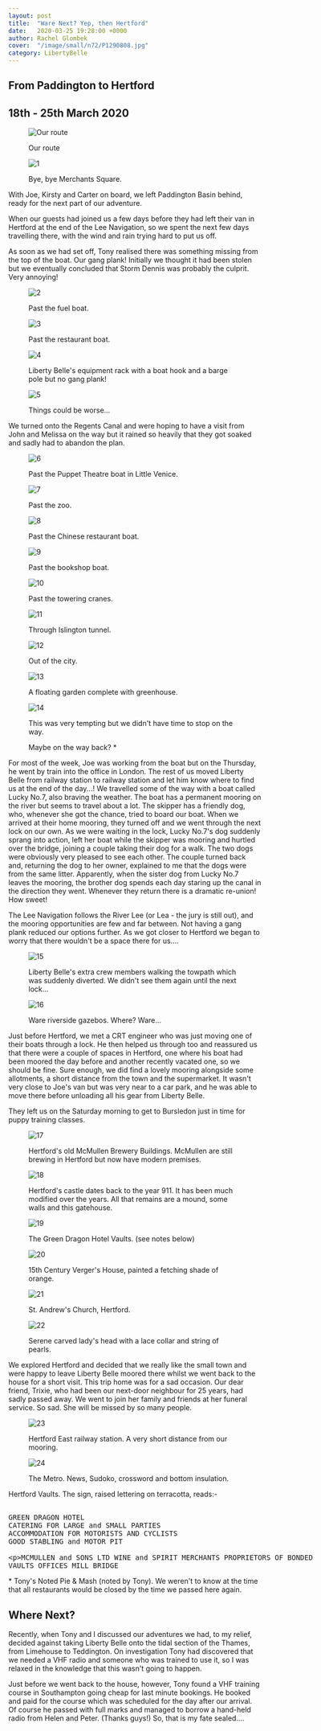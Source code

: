 ```yaml
---
layout: post
title:  "Ware Next? Yep, then Hertford"
date:   2020-03-25 19:28:00 +0000
author: Rachel Glombek
cover:  "/image/small/n72/P1290808.jpg"
category: LibertyBelle
---
```


<h2>From Paddington to Hertford</h2>
<h2>18th - 25th March 2020</h2>
 
<figure>
 <img src="{{site.baseurl}}/image/maps/n72map.png" alt="Our route" >
 <figcaption>
 <p>Our route</p>
 </figcaption>
</figure>

<figure>
 <img src="{{site.baseurl}}/image/small/n72/P1290713.jpg" alt="1" >
 <figcaption>
 <p>Bye, bye Merchants Square.</p>
 </figcaption>
</figure>

<p>With Joe, Kirsty and Carter on board, we left Paddington Basin behind, ready for the next part of our adventure.</p>

<p>When our guests had joined us a few days before they had left their van in Hertford at the end of the Lee Navigation, so we spent the next few days travelling there, with the wind and rain trying hard to put us off.</p>

<p>As soon as we had set off, Tony realised there was something missing from the top of the boat. Our gang plank!
Initially we thought it had been stolen but we eventually concluded that Storm Dennis was probably the culprit. Very annoying!</p>

<figure>
 <img src="{{site.baseurl}}/image/small/n72/P1290710.jpg" alt="2" >
 <figcaption>
 <p>Past the fuel boat.</p>
 </figcaption>
</figure>

<figure>
 <img src="{{site.baseurl}}/image/small/n72/P1290716.jpg" alt="3" >
 <figcaption>
 <p>Past the restaurant boat.</p>
 </figcaption>
</figure>

<figure>
 <img src="{{site.baseurl}}/image/small/n72/P1290726.jpg" alt="4" >
 <figcaption>
 <p>Liberty Belle's equipment rack with a boat hook and a barge pole but no gang plank!</p>
 </figcaption>
</figure>

<figure>
 <img src="{{site.baseurl}}/image/small/n72/P1290749.jpg" alt="5" >
 <figcaption>
 <p>Things could be worse...</p>
 </figcaption>
</figure>

<p>We turned onto the Regents Canal and were hoping to have a visit from John and Melissa on the way but it rained so heavily that they got soaked and sadly had to abandon the plan.</p>

<figure>
 <img src="{{site.baseurl}}/image/small/n72/P1290719.jpg" alt="6" >
 <figcaption>
 <p>Past the Puppet Theatre boat in Little Venice.</p>
 </figcaption>
</figure>

<figure>
 <img src="{{site.baseurl}}/image/small/n72/P1290725.jpg" alt="7" >
 <figcaption>
 <p>Past the zoo.</p>
 </figcaption>
</figure>

<figure>
 <img src="{{site.baseurl}}/image/small/n72/P1290729.jpg" alt="8" >
 <figcaption>
 <p>Past the Chinese restaurant boat.</p>
 </figcaption>
</figure>

<figure>
 <img src="{{site.baseurl}}/image/small/n72/P1290746.jpg" alt="9" >
 <figcaption>
 <p>Past the bookshop boat.</p>
 </figcaption>
</figure>

<figure>
 <img src="{{site.baseurl}}/image/small/n72/P1290743.jpg" alt="10" >
 <figcaption>
 <p>Past the towering cranes.</p>
 </figcaption>
</figure>

<figure>
 <img src="{{site.baseurl}}/image/small/n72/P1290759.jpg" alt="11" >
 <figcaption>
 <p>Through Islington tunnel.</p>
 </figcaption>
</figure>

<figure>
 <img src="{{site.baseurl}}/image/small/n72/P1290780.jpg" alt="12" >
 <figcaption>
 <p>Out of the city.</p>
 </figcaption>
</figure>

<figure>
 <img src="{{site.baseurl}}/image/small/n72/P1290795.jpg" alt="13" >
 <figcaption>
 <p>A floating garden complete with greenhouse.</p>
 </figcaption>
</figure>

<figure>
 <img src="{{site.baseurl}}/image/small/n72/IMG-20200219-WA0000.jpg" alt="14" >
 <figcaption>
 <p>This was very tempting but we didn't have time to stop on the way.</p>
 <p>Maybe on the way back? *</p>
 </figcaption>
</figure>

<p>For most of the week, Joe was working from the boat but on the Thursday, he went by train into the office in London. The rest of us moved Liberty Belle from railway station to railway station and let him know where to find us at the end of the day...!
We travelled some of the way with a boat called Lucky No.7, also braving the weather. The boat has a permanent mooring on the river but seems to travel about a lot. The skipper has a friendly dog, who, whenever she got the chance, tried to board our boat.
When we arrived at their home mooring, they turned off and we went through the next lock on our own. As we were waiting in the lock, Lucky No.7's dog suddenly sprang into action, left her boat while the skipper was mooring and hurtled over the bridge, joining a couple taking their dog for a walk. The two dogs were obviously very pleased to see each other. The couple turned back and, returning the dog to her owner, explained to me that the dogs were from the same litter. Apparently, when the sister dog from Lucky No.7 leaves the mooring, the brother dog spends each day staring up the canal in the direction they went. Whenever they return there is a dramatic re-union! How sweet!</p>

<p>The Lee Navigation follows the River Lee (or Lea - the jury is still out), and the mooring opportunities are few and far between. Not having a gang plank reduced our options further. As we got closer to Hertford we began to worry that there wouldn't be a space there for us....</p>

<figure>
 <img src="{{site.baseurl}}/image/small/n72/P1290803.jpg" alt="15" >
 <figcaption>
 <p>Liberty Belle's extra crew members walking the towpath which was suddenly diverted. We didn't see them again until the next lock...</p>
 </figcaption>
</figure>

<figure>
 <img src="{{site.baseurl}}/image/small/n72/P1290808.jpg" alt="16" >
 <figcaption>
 <p>Ware riverside gazebos. Where? Ware...</p>
 </figcaption>
</figure>

<p>Just before Hertford, we met a CRT engineer who was just moving one of their boats through a lock. He then helped us through too and reassured us that there were a couple of spaces in Hertford, one where his boat had been moored the day before and another recently vacated one, so we should be fine. Sure enough, we did find a lovely mooring alongside some allotments, a short distance from the town and the supermarket. It wasn't very close to Joe's van but was very near to a car park, and he was able to move there before unloading all his gear from Liberty Belle.</p>

<p>They left us on the Saturday morning to get to Bursledon just in time for puppy training classes.</p>

<figure>
 <img src="{{site.baseurl}}/image/small/n72/IMG_20200222_124539427.jpg" alt="17" >
 <figcaption>
 <p>Hertford's old McMullen Brewery Buildings. McMullen are still brewing in Hertford but now have modern premises.</p>
 </figcaption>
</figure>

<figure>
 <img src="{{site.baseurl}}/image/small/n72/IMG_20200223_155940249_HDR.jpg" alt="18" >
 <figcaption>
 <p>Hertford's castle dates back to the year 911. It has been much modified over the years. All that remains are a mound, some walls and this gatehouse.</p>
 </figcaption>
</figure>

<figure>
 <img src="{{site.baseurl}}/image/small/n72/IMG_20200223_081850693.jpg" alt="19" >
 <figcaption>
 <p>The Green Dragon Hotel Vaults. (see notes below)</p>
 </figcaption>
</figure>

<figure>
 <img src="{{site.baseurl}}/image/small/n72/IMG_20200223_161534925.jpg" alt="20" >
 <figcaption>
 <p>15th Century Verger's House, painted a fetching shade of orange.</p>
 </figcaption>
</figure>

<figure>
 <img src="{{site.baseurl}}/image/small/n72/IMG_20200223_161445976_HDR.jpg" alt="21" >
 <figcaption>
 <p>St. Andrew's Church, Hertford.</p>
 </figcaption>
</figure>

<figure>
 <img src="{{site.baseurl}}/image/small/n72/IMG_20200223_160820307.jpg" alt="22" >
 <figcaption>
 <p>Serene carved lady's head with a lace collar and string of pearls.</p>
 </figcaption>
</figure>

<p>We explored Hertford and decided that we really like the small town and were happy to leave Liberty Belle moored there whilst we went back to the house for a short visit. This trip home was for a sad occasion. Our dear friend, Trixie, who had been our next-door neighbour for 25 years, had sadly passed away. We went to join her family and friends at her funeral service. So sad. She will be missed by so many people.</p>

<figure>
 <img src="{{site.baseurl}}/image/small/n72/IMG_20200225_092657834_HDR.jpg" alt="23" >
 <figcaption>
 <p>Hertford East railway station. A very short distance from our mooring.</p>
 </figcaption>
</figure>

<figure>
 <img src="{{site.baseurl}}/image/small/n72/IMG_20200225_092225643_HDR.jpg" alt="24" >
 <figcaption>
 <p>The Metro. News, Sudoko, crossword and bottom insulation.</p>
 </figcaption>
</figure>


<p>Hertford Vaults. The sign, raised lettering on terracotta, reads:-</p>

<xmp>
GREEN DRAGON HOTEL
CATERING FOR LARGE and SMALL PARTIES
ACCOMMODATION FOR MOTORISTS AND CYCLISTS
GOOD STABLING and MOTOR PIT

MCMULLEN and SONS LTD
WINE and SPIRIT MERCHANTS
PROPRIETORS OF 
BONDED VAULTS
OFFICES MILL BRIDGE
</xmp>

<p>* Tony's Noted Pie & Mash (noted by Tony). We weren't to know at the time that all restaurants would be closed by the time we passed here again.</p>

<h2>Where Next?</h2>

<p>Recently, when Tony and I discussed our adventures we had, to my relief, decided against taking Liberty Belle onto the tidal section of the Thames, from Limehouse to Teddington. On investigation Tony had discovered that we needed a VHF radio and someone who was trained to use it, so I was relaxed in the knowledge that this wasn't going to happen.</p>

<p>Just before we went back to the house, however, Tony found a VHF training course in Southampton going cheap for last minute bookings. He booked and paid for the course which was scheduled for the day after our arrival. Of course he passed with full marks and managed to borrow a hand-held radio from Helen and Peter. (Thanks guys!) So, that is my fate sealed....</p>

